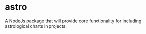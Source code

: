 # astro
A NodeJs package that will provide core functionality for including astrological charts in projects.
